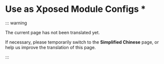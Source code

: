 # Use as Xposed Module Configs *

::: warning

The current page has not been translated yet.

If necessary, please temporarily switch to the **Simplified Chinese** page, or help us improve the translation of this page.

:::